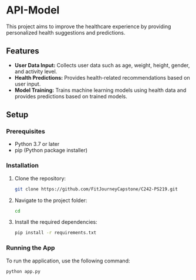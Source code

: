# API-Model

This project aims to improve the healthcare experience by providing personalized health suggestions and predictions.

## Features

- **User Data Input:** Collects user data such as age, weight, height, gender, and activity level.
- **Health Predictions:** Provides health-related recommendations based on user input.
- **Model Training:** Trains machine learning models using health data and provides predictions based on trained models.

## Setup

### Prerequisites

- Python 3.7 or later
- pip (Python package installer)

### Installation

1. Clone the repository:
    ```bash
    git clone https://github.com/FitJourneyCapstone/C242-PS219.git
    ```
2. Navigate to the project folder:
    ```bash
    cd 
    ```
3. Install the required dependencies:
    ```bash
    pip install -r requirements.txt
    ```

### Running the App

To run the application, use the following command:

```bash
python app.py

